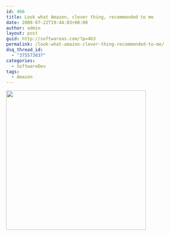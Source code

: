 ```yaml
---
id: 466
title: Look what Amazon, clever thing, recommended to me
date: 2008-07-22T19:44:03+00:00
author: admin
layout: post
guid: http://softwareas.com/?p=463
permalink: /look-what-amazon-clever-thing-recommended-to-me/
dsq_thread_id:
  - "375573837"
categories:
  - SoftwareDev
tags:
  - Amazon
---
```

<a href="http://www.amazon.com/JavaScript-Christian-Heilmann-Pehlivanian-Willison/dp/0980285844"><img width="380px" src="http://picupper.com/2008/07/21/amazonrecommends.jpg" /></a>
